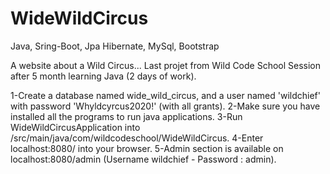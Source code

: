 # WideWildCircus
Java, Sring-Boot, Jpa Hibernate, MySql, Bootstrap

A website about a Wild Circus... Last projet from Wild Code School Session after 5 month learning Java (2 days of work).

1-Create a database named wide_wild_circus, and a user named 'wildchief' with password 'Whyldcyrcus2020!' (with all grants).
2-Make sure you have installed all the programs to run java applications.
3-Run WideWildCircusApplication into /src/main/java/com/wildcodeschool/WideWildCircus.
4-Enter localhost:8080/ into your browser.
5-Admin section is available on localhost:8080/admin (Username  wildchief - Password : admin).
